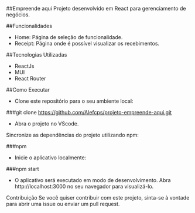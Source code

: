 ##Empreende aqui
Projeto desenvolvido em React para gerenciamento de negócios.

##Funcionalidades
- Home: Página de seleção de funcionalidade.
- Receipt: Página onde é possível visualizar os recebimentos.

##Tecnologias Utilizadas
- ReactJs
- MUI
- React Router


##Como Executar
- Clone este repositório para o seu ambiente local:

###git clone https://github.com/Alefcps/projeto-empreende-aqui.git
- Abra o projeto no VScode.

Sincronize as dependências do projeto utilizando npm:

###npm
- Inicie o aplicativo localmente:

###npm start
- O aplicativo será executado em modo de desenvolvimento. Abra http://localhost:3000 no seu navegador para visualizá-lo.

Contribuição
Se você quiser contribuir com este projeto, sinta-se à vontade para abrir uma issue ou enviar um pull request.

